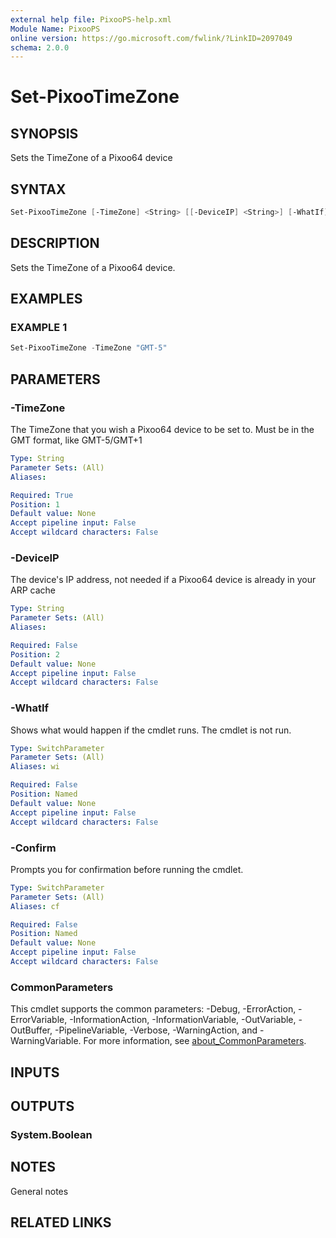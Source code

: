 ```yaml
---
external help file: PixooPS-help.xml
Module Name: PixooPS
online version: https://go.microsoft.com/fwlink/?LinkID=2097049
schema: 2.0.0
---
```


# Set-PixooTimeZone

## SYNOPSIS

Sets the TimeZone of a Pixoo64 device

## SYNTAX

```powershell
Set-PixooTimeZone [-TimeZone] <String> [[-DeviceIP] <String>] [-WhatIf] [-Confirm] [<CommonParameters>]
```

## DESCRIPTION

Sets the TimeZone of a Pixoo64 device.

## EXAMPLES

### EXAMPLE 1

```powershell
Set-PixooTimeZone -TimeZone "GMT-5"
```

## PARAMETERS

### -TimeZone

The TimeZone that you wish a Pixoo64 device to be set to.
Must be in the GMT format, like GMT-5/GMT+1

```yaml
Type: String
Parameter Sets: (All)
Aliases:

Required: True
Position: 1
Default value: None
Accept pipeline input: False
Accept wildcard characters: False
```

### -DeviceIP

The device's IP address, not needed if a Pixoo64 device is already in your ARP cache

```yaml
Type: String
Parameter Sets: (All)
Aliases:

Required: False
Position: 2
Default value: None
Accept pipeline input: False
Accept wildcard characters: False
```

### -WhatIf

Shows what would happen if the cmdlet runs.
The cmdlet is not run.

```yaml
Type: SwitchParameter
Parameter Sets: (All)
Aliases: wi

Required: False
Position: Named
Default value: None
Accept pipeline input: False
Accept wildcard characters: False
```

### -Confirm

Prompts you for confirmation before running the cmdlet.

```yaml
Type: SwitchParameter
Parameter Sets: (All)
Aliases: cf

Required: False
Position: Named
Default value: None
Accept pipeline input: False
Accept wildcard characters: False
```

### CommonParameters
This cmdlet supports the common parameters: -Debug, -ErrorAction, -ErrorVariable, -InformationAction, -InformationVariable, -OutVariable, -OutBuffer, -PipelineVariable, -Verbose, -WarningAction, and -WarningVariable. For more information, see [about_CommonParameters](http://go.microsoft.com/fwlink/?LinkID=113216).

## INPUTS

## OUTPUTS

### System.Boolean

## NOTES

General notes

## RELATED LINKS
